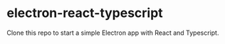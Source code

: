 # electron-react-typescript
Clone this repo to start a simple Electron app with React and Typescript.